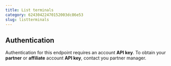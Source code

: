 ```yaml
---
title: List terminals
category: 62430422470152003dc86e53
slug: listterminals
---
```


## Authentication

Authentication for this endpoint requires an account **API key**. To obtain your **partner** or **affiliate** account **API key**, contact you partner manager.